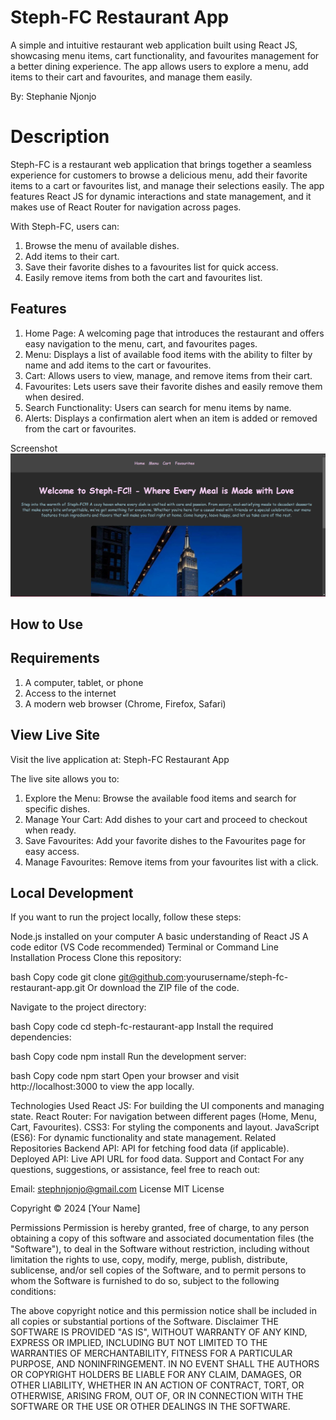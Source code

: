 # Steph-FC Restaurant App

A simple and intuitive restaurant web application built using React JS, showcasing menu items, cart functionality, and favourites management for a better dining experience. The app allows users to explore a menu, add items to their cart and favourites, and manage them easily.

By: Stephanie Njonjo


# Description

Steph-FC is a restaurant web application that brings together a seamless experience for customers to browse a delicious menu, add their favorite items to a cart or favourites list, and manage their selections easily. The app features React JS for dynamic interactions and state management, and it makes use of React Router for navigation across pages.

With Steph-FC, users can:

1. Browse the menu of available dishes.
1. Add items to their cart.
1. Save their favorite dishes to a favourites list for quick access.
1. Easily remove items from both the cart and favourites list.

## Features

1. Home Page: A welcoming page that introduces the restaurant and offers easy navigation to the menu, cart, and favourites pages.
1. Menu: Displays a list of available food items with the ability to filter by name and add items to the cart or favourites.
1. Cart: Allows users to view, manage, and remove items from their cart.
1. Favourites: Lets users save their favorite dishes and easily remove them when desired.
1. Search Functionality: Users can search for menu items by name.
1. Alerts: Displays a confirmation alert when an item is added or removed from the cart or favourites.

Screenshot
![alt text](image.png)

## How to Use

## Requirements

1. A computer, tablet, or phone
1. Access to the internet
1. A modern web browser (Chrome, Firefox, Safari)

## View Live Site

Visit the live application at: Steph-FC Restaurant App

The live site allows you to: 
1. Explore the Menu: Browse the available food items and search for specific dishes.
1. Manage Your Cart: Add dishes to your cart and proceed to checkout when ready.
1. Save Favourites: Add your favorite dishes to the Favourites page for easy access.
1. Manage Favourites: Remove items from your favourites list with a click.

## Local Development
If you want to run the project locally, follow these steps:

Node.js installed on your computer
A basic understanding of React JS
A code editor (VS Code recommended)
Terminal or Command Line
Installation Process
Clone this repository:

bash
Copy code
git clone git@github.com:yourusername/steph-fc-restaurant-app.git
Or download the ZIP file of the code.

Navigate to the project directory:

bash
Copy code
cd steph-fc-restaurant-app
Install the required dependencies:

bash
Copy code
npm install
Run the development server:

bash
Copy code
npm start
Open your browser and visit http://localhost:3000 to view the app locally.

Technologies Used
React JS: For building the UI components and managing state.
React Router: For navigation between different pages (Home, Menu, Cart, Favourites).
CSS3: For styling the components and layout.
JavaScript (ES6): For dynamic functionality and state management.
Related Repositories
Backend API: API for fetching food data (if applicable).
Deployed API: Live API URL for food data.
Support and Contact
For any questions, suggestions, or assistance, feel free to reach out:

Email: stephnjonjo@gmail.com
License
MIT License

Copyright © 2024 [Your Name]

Permissions
Permission is hereby granted, free of charge, to any person obtaining a copy of this software and associated documentation files (the "Software"), to deal in the Software without restriction, including without limitation the rights to use, copy, modify, merge, publish, distribute, sublicense, and/or sell copies of the Software, and to permit persons to whom the Software is furnished to do so, subject to the following conditions:

The above copyright notice and this permission notice shall be included in all copies or substantial portions of the Software.
Disclaimer
THE SOFTWARE IS PROVIDED "AS IS", WITHOUT WARRANTY OF ANY KIND, EXPRESS OR IMPLIED, INCLUDING BUT NOT LIMITED TO THE WARRANTIES OF MERCHANTABILITY, FITNESS FOR A PARTICULAR PURPOSE, AND NONINFRINGEMENT. IN NO EVENT SHALL THE AUTHORS OR COPYRIGHT HOLDERS BE LIABLE FOR ANY CLAIM, DAMAGES, OR OTHER LIABILITY, WHETHER IN AN ACTION OF CONTRACT, TORT, OR OTHERWISE, ARISING FROM, OUT OF, OR IN CONNECTION WITH THE SOFTWARE OR THE USE OR OTHER DEALINGS IN THE SOFTWARE.